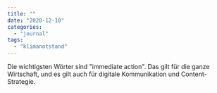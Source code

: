 ```yaml
---
title: ""
date: "2020-12-10"
categories: 
  - "journal"
tags: 
  - "klimanotstand"
---
```


Die wichtigsten Wörter sind "immediate action". Das gilt für die ganze Wirtschaft, und es gilt auch für digitale Kommunikation und Content-Strategie.
